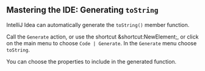 ## Mastering the IDE: Generating `toString`

IntelliJ Idea can automatically generate the `toString()` member function.

Call the <span class="control">`Generate`</span> action, or use the shortcut
<span class="shortcut">&shortcut:NewElement;</span>, or click on the main
menu to choose <span class="control">`Code | Generate`</span>.
In the <span class="control">`Generate`</span> menu choose `toString`.

You can choose the properties to include in the generated function.
